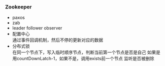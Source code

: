### Zookeeper
* paxos
* zab
* leader follower observer
* 配置中心  
    通过事件回调机制，然后不停的更新对应的数据  
* 分布式锁  
    在同一个节点下，写入临时顺序节点，判断当前第一个节点是否是自己
    如果是用countDownLatch-1，如果不是，调用exists前一个节点
    监听是否被删除
